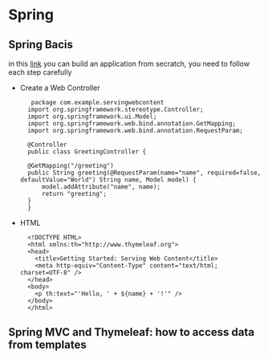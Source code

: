 # Spring 

## Spring Bacis 
in this [link](https://spring.io/guides/gs/serving-web-content/) you can build an  application from secratch, you need to follow each step carefully

- Create a Web Controller

	   	 package com.example.servingwebcontent
		import org.springframework.stereotype.Controller;
		import org.springframework.ui.Model;
		import org.springframework.web.bind.annotation.GetMapping;
		import org.springframework.web.bind.annotation.RequestParam;

		@Controller
		public class GreetingController {

		@GetMapping("/greeting")
		public String greeting(@RequestParam(name="name", required=false, defaultValue="World") String name, Model model) {
			model.addAttribute("name", name);
			return "greeting";
		}
	    }
    
- HTML

		<!DOCTYPE HTML>
	    <html xmlns:th="http://www.thymeleaf.org">
	    <head> 
	      <title>Getting Started: Serving Web Content</title> 
	      <meta http-equiv="Content-Type" content="text/html; charset=UTF-8" />
	    </head>
	    <body>
	      <p th:text="'Hello, ' + ${name} + '!'" />
	    </body>
	    </html>

## Spring MVC and Thymeleaf: how to access data from templates
